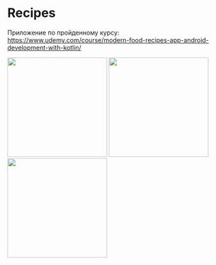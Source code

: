 # Recipes

Приложение по пройденному курсу: https://www.udemy.com/course/modern-food-recipes-app-android-development-with-kotlin/

<div>
<img src="https://user-images.githubusercontent.com/51912680/112321956-8ac9f480-8cc1-11eb-99c2-3b919697fafc.png" width=225/>
<img src="https://user-images.githubusercontent.com/51912680/112322169-b9e06600-8cc1-11eb-87f4-75e872e35310.png" width=225/>
<img src="https://user-images.githubusercontent.com/51912680/112322211-c5339180-8cc1-11eb-876f-8e6dabd70b65.png" width=225/>
</div>
